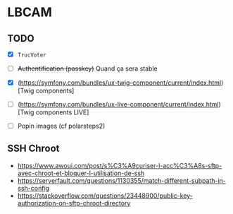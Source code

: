 # LBCAM

## TODO

- [X] `TrucVoter`
- [ ] ~~Authentification (passkey)~~ Quand ça sera stable
- [X] (https://symfony.com/bundles/ux-twig-component/current/index.html)[Twig components]
- [ ] (https://symfony.com/bundles/ux-live-component/current/index.html)[Twig components LIVE]
- [ ] Popin images (cf polarsteps2)


## SSH Chroot

- https://www.awoui.com/post/s%C3%A9curiser-l-acc%C3%A8s-sftp-avec-chroot-et-bloquer-l-utilisation-de-ssh
- https://serverfault.com/questions/1130355/match-different-subpath-in-ssh-config
- https://stackoverflow.com/questions/23448900/public-key-authorization-on-sftp-chroot-directory

